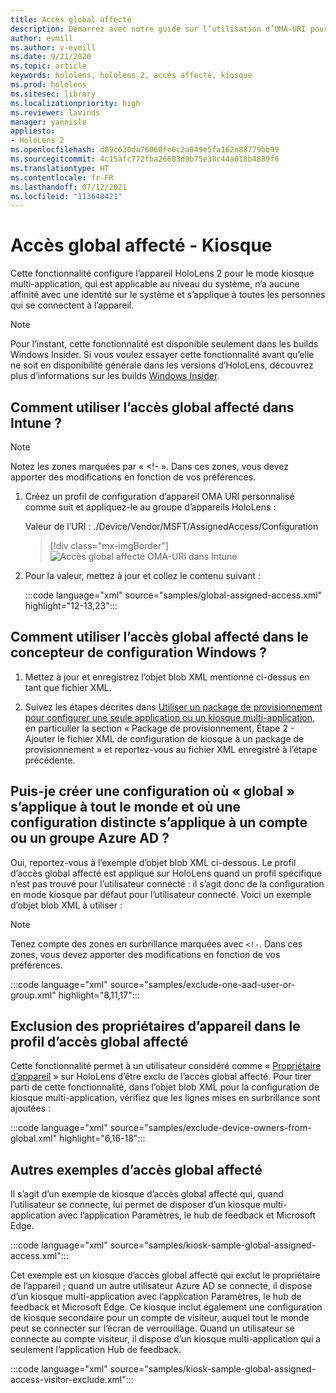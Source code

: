 ```yaml
---
title: Accès global affecté
description: Démarrez avec notre guide sur l’utilisation d’OMA-URI pour les kiosques Accès global affecté avec Intune et le concepteur de configuration Windows.
author: evmill
ms.author: v-evmill
ms.date: 9/21/2020
ms.topic: article
keywords: hololens, hololens 2, accès affecté, kiosque
ms.prod: hololens
ms.sitesec: library
ms.localizationpriority: high
ms.reviewer: lavinds
manager: yannisle
appliesto:
- HoloLens 2
ms.openlocfilehash: d89c630da76060fe6c2a049e5fa162e88779bb99
ms.sourcegitcommit: 4c15afc772fba26683d9b75e38c44a018b4889f6
ms.translationtype: HT
ms.contentlocale: fr-FR
ms.lasthandoff: 07/12/2021
ms.locfileid: "113640421"
---
```

# <a name="global-assigned-access--kiosk"></a>Accès global affecté - Kiosque

Cette fonctionnalité configure l’appareil HoloLens 2 pour le mode kiosque multi-application, qui est applicable au niveau du système, n’a aucune affinité avec une identité sur le système et s’applique à toutes les personnes qui se connectent à l’appareil.

> [!NOTE]
> Pour l’instant, cette fonctionnalité est disponible seulement dans les builds Windows Insider. Si vous voulez essayer cette fonctionnalité avant qu’elle ne soit en disponibilité générale dans les versions d’HoloLens, découvrez plus d’informations sur les builds [Windows Insider](hololens-insider.md).

## <a name="how-to-use-global-assigned-access-in-intune"></a>Comment utiliser l’accès global affecté dans Intune ?

> [!NOTE]
> Notez les zones marquées par « <!- ». Dans ces zones, vous devez apporter des modifications en fonction de vos préférences.

1. Créez un profil de configuration d’appareil OMA URI personnalisé comme suit et appliquez-le au groupe d’appareils HoloLens :

    Valeur de l’URI : ./Device/Vendor/MSFT/AssignedAccess/Configuration

    > [!div class="mx-imgBorder"]
    > ![Accès global affecté OMA-URI dans Intune](images/global-assigned-access-omauri.png)

2. Pour la valeur, mettez à jour et collez le contenu suivant :

    :::code language="xml" source="samples/global-assigned-access.xml" highlight="12-13,23":::

## <a name="how-to-use-global-assigned-access-in-windows-configuration-designer"></a>Comment utiliser l’accès global affecté dans le concepteur de configuration Windows ?

1. Mettez à jour et enregistrez l’objet blob XML mentionné ci-dessus en tant que fichier XML. 

2. Suivez les étapes décrites dans [Utiliser un package de provisionnement pour configurer une seule application ou un kiosque multi-application](hololens-kiosk.md#use-a-provisioning-package-to-set-up-a-single-app-or-multi-app-kiosk), en particulier la section « Package de provisionnement, Étape 2 - Ajouter le fichier XML de configuration de kiosque à un package de provisionnement » et reportez-vous au fichier XML enregistré à l’étape précédente.

## <a name="can-i-create-a-configuration-where-global-applies-to-everyone-and-separate-configuration-applies-to-1-azure-ad-account-or-azure-ad-group"></a>Puis-je créer une configuration où « global » s’applique à tout le monde et où une configuration distincte s’applique à un compte ou un groupe Azure AD ? 

Oui, reportez-vous à l’exemple d’objet blob XML ci-dessous. Le profil d’accès global affecté est appliqué sur HoloLens quand un profil spécifique n’est pas trouvé pour l’utilisateur connecté : il s’agit donc de la configuration en mode kiosque par défaut pour l’utilisateur connecté.
Voici un exemple d’objet blob XML à utiliser :

> [!NOTE]
> Tenez compte des zones en surbrillance marquées avec `<!-`. Dans ces zones, vous devez apporter des modifications en fonction de vos préférences.

 :::code language="xml" source="samples/exclude-one-aad-user-or-group.xml" highlight="8,11,17":::

## <a name="excluding-deviceowners-from-global-assigned-access-profile"></a>Exclusion des propriétaires d’appareil dans le profil d’accès global affecté

Cette fonctionnalité permet à un utilisateur considéré comme « [Propriétaire d’appareil](security-adminless-os.md) » sur HoloLens d’être exclu de l’accès global affecté. Pour tirer parti de cette fonctionnalité, dans l’objet blob XML pour la configuration de kiosque multi-application, vérifiez que les lignes mises en surbrillance sont ajoutées :

 :::code language="xml" source="samples/exclude-device-owners-from-global.xml" highlight="6,16-18":::

## <a name="additional-global-assigned-access-examples"></a>Autres exemples d’accès global affecté

Il s’agit d’un exemple de kiosque d’accès global affecté qui, quand l’utilisateur se connecte, lui permet de disposer d’un kiosque multi-application avec l’application Paramètres, le hub de feedback et Microsoft Edge.

:::code language="xml" source="samples/kiosk-sample-global-assigned-access.xml":::

Cet exemple est un kiosque d’accès global affecté qui exclut le propriétaire de l’appareil ; quand un autre utilisateur Azure AD se connecte, il dispose d’un kiosque multi-application avec l’application Paramètres, le hub de feedback et Microsoft Edge. Ce kiosque inclut également une configuration de kiosque secondaire pour un compte de visiteur, auquel tout le monde peut se connecter sur l’écran de verrouillage. Quand un utilisateur se connecte au compte visiteur, il dispose d’un kiosque multi-application qui a seulement l’application Hub de feedback.

:::code language="xml" source="samples/kiosk-sample-global-assigned-access-visitor-exclude.xml":::

